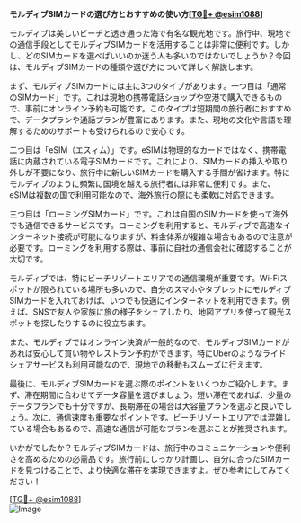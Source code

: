 **モルディブSIMカードの選び方とおすすめの使い方[[TG💪+ @esim1088](https://t.me/s/esim1088)]**

モルディブは美しいビーチと透き通った海で有名な観光地です。旅行中、現地での通信手段としてモルディブSIMカードを活用することは非常に便利です。しかし、どのSIMカードを選べばいいのか迷う人も多いのではないでしょうか？今回は、モルディブSIMカードの種類や選び方について詳しく解説します。

まず、モルディブSIMカードには主に3つのタイプがあります。一つ目は「通常のSIMカード」です。これは現地の携帯電話ショップや空港で購入できるもので、事前にオンライン予約も可能です。このタイプは短期間の旅行者におすすめで、データプランや通話プランが豊富にあります。また、現地の文化や言語を理解するためのサポートも受けられるので安心です。

二つ目は「eSIM（エスィム）」です。eSIMは物理的なカードではなく、携帯電話に内蔵されている電子SIMカードです。これにより、SIMカードの挿入や取り外しが不要になり、旅行中に新しいSIMカードを購入する手間が省けます。特にモルディブのように頻繁に国境を越える旅行者には非常に便利です。また、eSIMは複数の国で利用可能なので、海外旅行の際にも柔軟に対応できます。

三つ目は「ローミングSIMカード」です。これは自国のSIMカードを使って海外でも通信できるサービスです。ローミングを利用すると、モルディブで高速なインターネット接続が可能になりますが、料金体系が複雑な場合もあるので注意が必要です。ローミングを利用する際は、事前に自社の通信会社に確認することが大切です。

モルディブでは、特にビーチリゾートエリアでの通信環境が重要です。Wi-Fiスポットが限られている場所も多いので、自分のスマホやタブレットにモルディブSIMカードを入れておけば、いつでも快適にインターネットを利用できます。例えば、SNSで友人や家族に旅の様子をシェアしたり、地図アプリを使って観光スポットを探したりするのに役立ちます。

また、モルディブではオンライン決済が一般的なので、モルディブSIMカードがあれば安心して買い物やレストラン予約ができます。特にUberのようなライドシェアサービスも利用可能なので、現地での移動もスムーズに行えます。

最後に、モルディブSIMカードを選ぶ際のポイントをいくつかご紹介します。まず、滞在期間に合わせてデータ容量を選びましょう。短い滞在であれば、少量のデータプランでも十分ですが、長期滞在の場合は大容量プランを選ぶと良いでしょう。次に、通信速度も重要なポイントです。ビーチリゾートエリアでは混雑している場合もあるので、高速な通信が可能なプランを選ぶことが推奨されます。

いかがでしたか？モルディブSIMカードは、旅行中のコミュニケーションや便利さを高めるための必需品です。旅行前にしっかり計画し、自分に合ったSIMカードを見つけることで、より快適な滞在を実現できますよ。ぜひ参考にしてみてください！

[[TG💪+ @esim1088](https://t.me/s/esim1088)]  
![Image](https://i.postimg.cc/Y0z9fWf4/image.png)